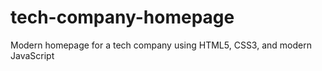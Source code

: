 # tech-company-homepage
 Modern homepage for a tech company using HTML5, CSS3, and modern JavaScript
